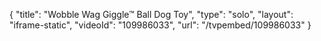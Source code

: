 {
    "title": "Wobble Wag Giggle&trade; Ball Dog Toy",
    "type": "solo",
    "layout": "iframe-static",
    "videoId": "109986033",
    "url": "\/tvpembed\/109986033"
}